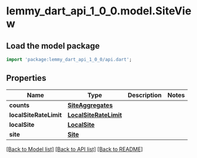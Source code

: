 # lemmy_dart_api_1_0_0.model.SiteView

## Load the model package
```dart
import 'package:lemmy_dart_api_1_0_0/api.dart';
```

## Properties
Name | Type | Description | Notes
------------ | ------------- | ------------- | -------------
**counts** | [**SiteAggregates**](SiteAggregates.md) |  | 
**localSiteRateLimit** | [**LocalSiteRateLimit**](LocalSiteRateLimit.md) |  | 
**localSite** | [**LocalSite**](LocalSite.md) |  | 
**site** | [**Site**](Site.md) |  | 

[[Back to Model list]](../README.md#documentation-for-models) [[Back to API list]](../README.md#documentation-for-api-endpoints) [[Back to README]](../README.md)


